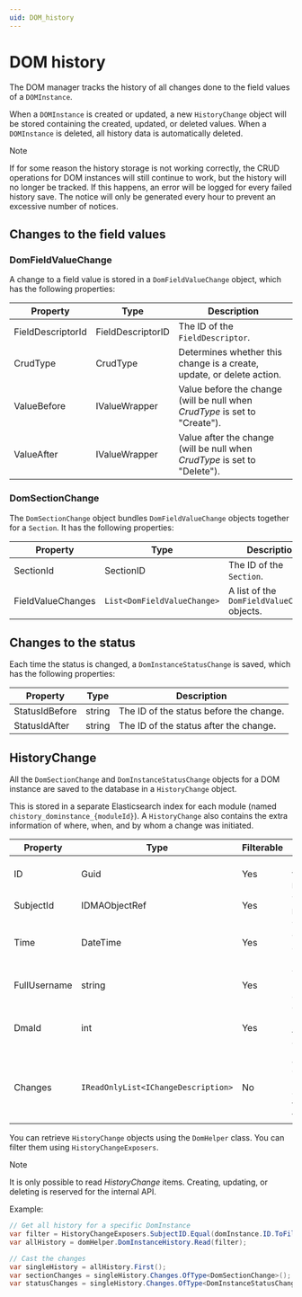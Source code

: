 ```yaml
---
uid: DOM_history
---
```


# DOM history

The DOM manager tracks the history of all changes done to the field values of a `DOMInstance`.

When a `DOMInstance` is created or updated, a new `HistoryChange` object will be stored containing the created, updated, or deleted values. When a `DOMInstance` is deleted, all history data is automatically deleted.

> [!NOTE]
> If for some reason the history storage is not working correctly, the CRUD operations for DOM instances will still continue to work, but the history will no longer be tracked. If this happens, an error will be logged for every failed history save. The notice will only be generated every hour to prevent an excessive number of notices.

## Changes to the field values

### DomFieldValueChange

A change to a field value is stored in a `DomFieldValueChange` object, which has the following properties:

| Property | Type | Description |
|--|--|--|
| FieldDescriptorId | FieldDescriptorID | The ID of the `FieldDescriptor`. |
| CrudType | CrudType | Determines whether this change is a create, update, or delete action. |
| ValueBefore | IValueWrapper | Value before the change (will be null when *CrudType* is set to "Create"). |
| ValueAfter | IValueWrapper | Value after the change (will be null when *CrudType* is set to "Delete"). |

### DomSectionChange

The `DomSectionChange` object bundles `DomFieldValueChange` objects together for a `Section`. It has the following properties:

| Property | Type | Description |
|--|--|--|
| SectionId | SectionID | The ID of the `Section`. |
| FieldValueChanges | `List<DomFieldValueChange>` | A list of the `DomFieldValueChange` objects. |

## Changes to the status

Each time the status is changed, a `DomInstanceStatusChange` is saved, which has the following properties:

| Property | Type | Description |
|--|--|--|
| StatusIdBefore | string | The ID of the status before the change. |
| StatusIdAfter | string | The ID of the status after the change. |

## HistoryChange

All the `DomSectionChange` and `DomInstanceStatusChange` objects for a DOM instance are saved to the database in a `HistoryChange` object.

This is stored in a separate Elasticsearch index for each module (named `chistory_dominstance_{moduleId}`). A `HistoryChange` also contains the extra information of where, when, and by whom a change was initiated.

| Property | Type | Filterable | Description |
|--|--|--|--|
| ID | Guid | Yes | Unique ID for this specific `HistoryChange`. |
| SubjectId | IDMAObjectRef | Yes | The ID of the `DOMInstance`. |
| Time | DateTime | Yes | The time when the change was initiated. |
| FullUsername | string | Yes | The user who initiated this change. |
| DmaId | int | Yes | The ID of the DMA on which the change was initiated. |
| Changes | `IReadOnlyList<IChangeDescription>` | No | A list of changes (requires a cast to one of the change types). |

You can retrieve `HistoryChange` objects using the `DomHelper` class. You can filter them using `HistoryChangeExposers`.

> [!NOTE]
> It is only possible to read *HistoryChange* items. Creating, updating, or deleting is reserved for the internal API.

Example:

```csharp
// Get all history for a specific DomInstance
var filter = HistoryChangeExposers.SubjectID.Equal(domInstance.ID.ToFileFriendlyString());
var allHistory = domHelper.DomInstanceHistory.Read(filter);

// Cast the changes
var singleHistory = allHistory.First();
var sectionChanges = singleHistory.Changes.OfType<DomSectionChange>();
var statusChanges = singleHistory.Changes.OfType<DomInstanceStatusChange>();
```
